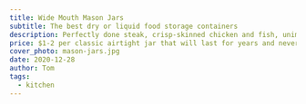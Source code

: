 ```yaml
---
title: Wide Mouth Mason Jars 
subtitle: The best dry or liquid food storage containers
description: Perfectly done steak, crisp-skinned chicken and fish, unimpeachable stir fry and veggies, breakfast worth waking up for… a cast iron skillet can handle it all. It's the easiest, fastest way to cook amazing meals. Inexpensive cast iron can be effortless to clean, gets better with use, and promises to last multiple lifetimes of daily tasty cooking.
price: $1-2 per classic airtight jar that will last for years and never stain, make food taste weird, or get gross like plastic food containers.
cover_photo: mason-jars.jpg
date: 2020-12-28
author: Tom
tags:
  - kitchen
---
```


